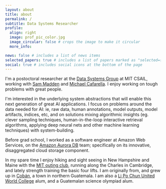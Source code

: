 ```yaml
---
layout: about
title: about
permalink: /
subtitle: Data Systems Researcher
profile:
  align: right
  image: prof_pic_color.jpg
  image_circular: false # crops the image to make it circular
  more_info:

news: false # includes a list of news items
selected_papers: true # includes a list of papers marked as "selected={true}"
social: true # includes social icons at the bottom of the page
---
```


I'm a postoctoral researcher at the [Data Systems Group](https://dsg.csail.mit.edu/) at MIT CSAIL, working with [Sam Madden](https://db.csail.mit.edu/madden/) and [Michael Cafarella](https://people.csail.mit.edu/michjc/). I enjoy working on tough problems with great people.

I'm interested in the underlying system abstractions that will enable this next generation of great AI applications.  I focus on problems around the data needed for AI: ie, raw data, human annotations, model outputs, model artifacts, indices, etc, and on solutions mixing algorithmic insights (eg. clever sampling techniques, human-in-the-loop interactive retrieval algorithms, applying deep neural nets and other machine learning techniques) with system-building.

Before grad school, I worked as a software engineer at Amazon Web Services, on the [Amazon Aurora DB](https://dl.acm.org/doi/10.1145/3035918.3056101) team; specifically on its innovative, disaggregated cloud storage component.

In my spare time I enjoy hiking and sight seeing in New Hampshire and Maine with the [MIT outing club](https://mitoc.mit.edu/), running along the Charles in Cambridge, and lately strength training the basic four lifts. I am originally from, and grew up in [Cobán](https://en.wikipedia.org/wiki/Cob%C3%A1n), a town in northern Guatemala. I am also a [Li Po Chun United World College](https://www.lpcuwc.edu.hk/) alum, and a Guatemalan science olympiad alum.

<!-- Write your biography here. Tell the world about yourself. Link to your favorite [subreddit](http://reddit.com). You can put a picture in, too. The code is already in, just name your picture `prof_pic.jpg` and put it in the `img/` folder.

Put your address / P.O. box / other info right below your picture. You can also disable any of these elements by editing `profile` property of the YAML header of your `_pages/about.md`. Edit `_bibliography/papers.bib` and Jekyll will render your [publications page](/al-folio/publications/) automatically.

Link to your social media connections, too. This theme is set up to use [Font Awesome icons](https://fontawesome.com/) and [Academicons](https://jpswalsh.github.io/academicons/), like the ones below. Add your Facebook, Twitter, LinkedIn, Google Scholar, or just disable all of them. -->
